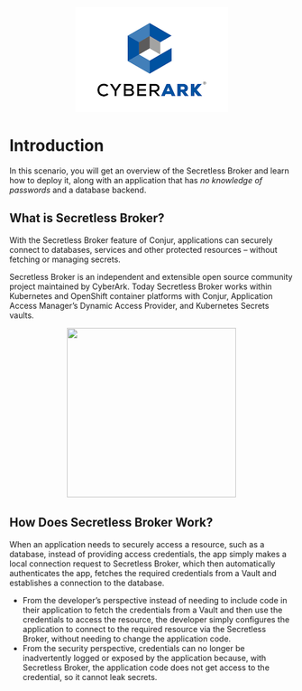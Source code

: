 <p align="center">
  <img src="assets/cyberark_logo.png">
</p>

# Introduction

In this scenario, you will get an overview of the Secretless Broker and learn how to deploy it, along with an application that has *no knowledge of passwords* and a database backend.

## What is Secretless Broker?
With the Secretless Broker feature of Conjur, applications can securely connect to databases, services and other protected resources – without fetching or managing secrets.

Secretless Broker is an independent and extensible open source community project maintained by CyberArk.  Today Secretless Broker works within Kubernetes and OpenShift container platforms with Conjur, Application Access Manager’s Dynamic Access Provider, and Kubernetes Secrets vaults.

<p align="center">
  <img width="300" height="300" src="https://www.conjur.org/wp-content/uploads/2019/07/secretless-arch-infographic.svg">
</p>

## How Does Secretless Broker Work?
When an application needs to securely access a resource, such as a database, instead of providing access credentials, the app simply makes a local connection request to Secretless Broker, which then automatically authenticates the app, fetches the required credentials from a Vault and establishes a connection to the database.

* From the developer’s perspective instead of needing to include code in their application to fetch the credentials from a Vault and then use the credentials to access the resource, the developer simply configures the application to connect to the required resource via the Secretless Broker, without needing to change the application code.
* From the security perspective, credentials can no longer be inadvertently logged or exposed by the application because, with Secretless Broker, the application code does not get access to the credential, so it cannot leak secrets.
